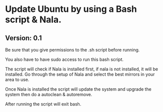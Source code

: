 # Update Ubuntu by using a Bash script & Nala.
<h2>Version: 0.1</h2>
<p>Be sure that you give permissions to the .sh script before running.</p>
<p>You also have to have sudo access to run this bash script.</p>
<p>The script will check if Nala is installed first, if nala is not installed, it will be installed. Go through the setup of Nala and select the best mirrors in your area to use.</p>
<p>Once Nala is installed the script will update the system and upgrade the system then do a autoclean & autoremove.</p>
<p>After running the script will exit bash.</p>

